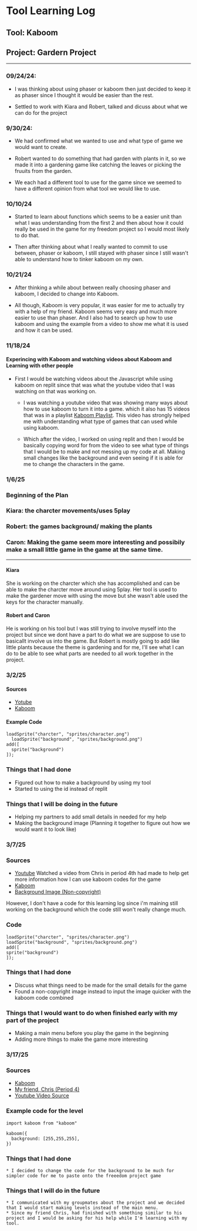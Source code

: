 # Tool Learning Log

## Tool: Kaboom

## Project: Gardern Project

---

### 09/24/24:

* I was thinking about using phaser or kaboom then just decided to keep it as phaser since I thought it would be easier than the rest.
  
* Settled to work with Kiara and Robert, talked and dicuss about what we can do for the project


### 9/30/24:

* We had confirmed what we wanted to use and what type of game we would want to create.

* Robert wanted to do something that had garden with plants in it, so we made it into a gardening game like catching the leaves or picking the fruuits from the garden.

* We each had a different tool to use for the game since we seemed to have a different opinion from what tool we would like to use.

### 10/10/24

* Started to learn about functions which seems to be a easier unit than what I was understanding from the first 2 and then about how it could really be used in the game for my freedom project so I would most likely to do that.

* Then after thinking about what I really wanted to commit to use between, phaser or kaboom, I still stayed with phaser since I still wasn't able to understand how to tinker kaboom on my own.

### 10/21/24

* After thinking a while about between really choosing phaser and kaboom, I decided to change into Kaboom.

* All though, Kaboom is very popular, it was easier for me to actually try with a help of my friend. Kaboom seems very easy and much more easier to use than phaser. And I also had to search up how to use kaboom and using the example from a video to show me what it is used and how it can be used.
<!-- 
* Links you used today (websites, videos, etc)
* Things you tried, progress you made, etc
* Challenges, a-ha moments, etc
* Questions you still have
* What you're going to try next
-->

### 11/18/24

#### Experincing with Kaboom and watching videos about Kaboom and Learning with other people

* First I would be watching videos about the Javascript while using kaboom on replit since that was what the youtube video that I was watching on that was working on.
  
  * I was watching a youtube video that was showing many ways about how to use kaboom to turn it into a game. which it also has 15 videos that was in a playlist [Kaboom Playlist](https://www.youtube.com/watch?v=iRXI6ThRJvM&list=PLNwtXgWIx3rgk68WwrykC7BIJ50kT6ZpS). This video has strongly helped me with understanding what type of games that can used while using kaboom.
    
  * Which after the video, I worked on using replit and then I would be basically copying word for from the video to see what type of things that I would be to make and not messing up my code at all. Making small changes like the background and even seeing if it is able for me to change the characters in the game.


### 1/6/25

### Beginning of the Plan

  ### Kiara: the charcter movements/uses 5play
  ### Robert: the games background/ making the plants 
  ### Caron: Making the game seem more interesting and possibily make a small little game in the game at the same time.

  ---
#### Kiara 
 
She is working on the charcter which she has accomplished and can be able to make the charcter move around using 5play. Her tool is used to make the gardener move with using the move but she wasn't able used the keys for the character manually. 

#### Robert and Caron

He is working on his tool but I was still trying to involve myself into the project but since we dont have a part to do what we are suppose to use to basicallt involve us into the game. But Robert is mostly going to add like little plants because the theme is gardening and for me, I'll see what I can do to be able to see what parts are needed to all work together in the project.

### 3/2/25

#### Sources
  * [Yotube](https://www.youtube.com/watch?v=hgReGsh5xVU&t=433s)
  * [Kaboom](https://kaboomjs.com/doc/setup)

#### Example Code

```
loadSprite("charcter", "sprites/character.png")
  loadSprite("background", "sprites/background.png")
add([
  sprite("background")
]);
```
### Things that I had done
  * Figured out how to make a background by using my tool
  * Started to using the id instead of replit
### Things that I will be doing in the future
  * Helping my partners to add small details in needed for my help
  * Making the background image (Planning it together to figure out how we would want it to look like)
    

### 3/7/25

### Sources
  * [Youtube](https://www.youtube.com/watch?v=ASf0bzc2zq4) Watched a video from Chris in period 4th had made to help get more information how I can use kaboom codes for the game 
  * [Kaboom](https://kaboomjs.com/doc/setup)
  * [Background Image (Non-copyright)](https://plus.unsplash.com/premium_photo-1673141390230-8b4a3c3152b1?q=80&w=3173&auto=format&fit=crop&ixlib=rb-4.0.3&ixid=M3wxMjA3fDB8MHxwaG90by1wYWdlfHx8fGVufDB8fHx8fA%3D%3D)

  However, I don't have a code for this learning log since i'm maining still working on the background which the code still won't really change much.

  ### Code
  ```
loadSprite("charcter", "sprites/character.png")
  loadSprite("background", "sprites/background.png")
add([
  sprite("background")
]);
```
   
### Things that I had done
  * Discuss what things need to be made for the small details for the game
  * Found a non-copyright image instead to input the image quicker with the kaboom code combined
### Things that I would want to do when finished early with my part of the project
  * Making a main menu before you play the game in the beginning
  * Adding more things to make the game more interesting

### 3/17/25

### Sources 
* [Kaboom](https://kaboomjs.com/doc/setup)
* [My friend, Chris (Period 4)](https://github.com/chrisr3403)
* [Youtube Video Source](https://www.youtube.com/watch?v=a2NOb7NU93o&t=15s_)

### Example code for the level
```
import kaboom from "kaboom"

kaboom({
  background: [255,255,255],
})
```

### Things that I had done
    * I decided to change the code for the background to be much for simpler code for me to paste onto the freeedom project game
### Things that I will do in the future
    * I communicated with my groupmates about the project and we decided that I would start making levels instead of the main menu.
    * Since my friend Chris, had finished with something similar to his project and I would be asking for his help while I'm learning with my tool.

